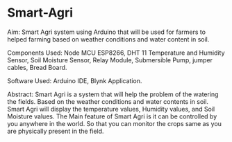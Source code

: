 # Smart-Agri

Aim: Smart Agri system using Arduino that will be used for farmers to helped farming based on weather conditions and water content in soil.
 
Components Used: Node MCU ESP8266, DHT 11 Temperature and Humidity Sensor, Soil Moisture Sensor, Relay Module, Submersible Pump, jumper cables, Bread Board.

Software Used: Arduino IDE, Blynk Application. 
 
Abstract: Smart Agri is a system that will help the problem of the watering the fields. Based on the weather conditions and water contents in soil. Smart Agri will display the temperature values, Humidity values, and Soil Moisture values. The Main feature of Smart Agri is it can be controlled by you anywhere in the world. So that you can monitor the crops same as you are physically present in the field.

